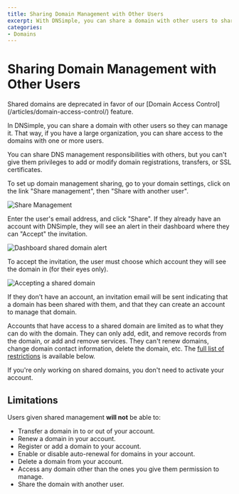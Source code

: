 ```yaml
---
title: Sharing Domain Management with Other Users
excerpt: With DNSimple, you can share a domain with other users to share management.
categories:
- Domains
---
```


# Sharing Domain Management with Other Users

<info>
Shared domains are deprecated in favor of our [Domain Access Control](/articles/domain-access-control/) feature.
</info>

In DNSimple, you can share a domain with other users so they can manage it. That way, if you have a large organization, you can share access to the domains with one or more users.

You can share DNS management responsibilities with others, but you can't give them privileges to add or modify domain registrations, transfers, or SSL certificates.

To set up domain management sharing, go to your domain settings, click on the link "Share management", then "Share with another user".

![Share Management](/files/share-management-card.png)

Enter the user's email address, and click "Share". If they already have an account with DNSimple, they will see an alert in their dashboard where they can "Accept" the invitation. 

![Dashboard shared domain alert](/files/shared-domain-dashboard-alert.png)

To accept the invitation, the user must choose which account they will see the domain in (for their eyes only).

![Accepting a shared domain](/files/shared-domain-accept.png)

If they don't have an account, an invitation email will be sent indicating that a domain has been shared with them, and that they can create an account to manage that domain.

Accounts that have access to a shared domain are limited as to what they can do with the domain. They can only add, edit, and remove records from the domain, or add and remove services. They can't renew domains, change domain contact information, delete the domain, etc. The [full list of restrictions](#limitations) is available below.

If you're only working on shared domains, you don't need to activate your account.

## Limitations

Users given shared management **will not** be able to:

- Transfer a domain in to or out of your account.
- Renew a domain in your account.
- Register or add a domain to your account.
- Enable or disable auto-renewal for domains in your account.
- Delete a domain from your account.
- Access any domain other than the ones you give them permission to manage.
- Share the domain with another user.

